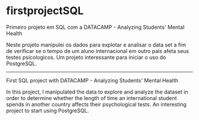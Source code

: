 # firstprojectSQL
Primeiro projeto em SQL com a DATACAMP - Analyzing Students' Mental Health

Neste projeto manipulei os dados para explotar e analisar o data set a fim de verificar se o tempo de um aluno internacional em outro pais afeta seus testes psicologicos.
Um projeto interessante para iniciar o uso do PostgreSQL.

____________________________________

First SQL project with DATACAMP - Analyzing Students' Mental Health

In this project, I manipulated the data to explore and analyze the dataset in order to determine whether the length of time an international student spends in another country affects their psychological tests. An interesting project to start using PostgreSQL.
